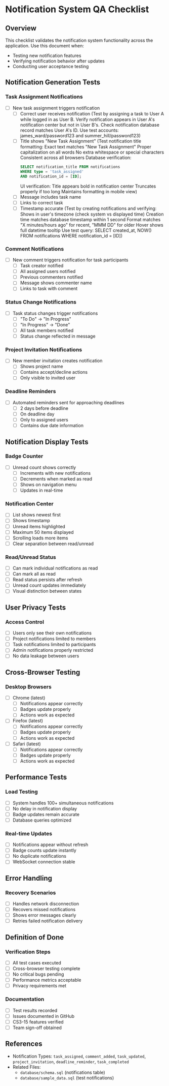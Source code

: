 # Notification System QA Checklist

## Overview
This checklist validates the notification system functionality across the application. Use this document when:
- Testing new notification features
- Verifying notification behavior after updates
- Conducting user acceptance testing

## Notification Generation Tests

### Task Assignment Notifications
- [ ] New task assignment triggers notification
  - [ ] Correct user receives notification
      (Test by assigning a task to User A while logged in as User B. 
       Verify notification appears in User A's notification center but not in User B's. 
       Check notification database record matches User A's ID. 
       Use test accounts: james_ward/password123 and summer_hill/password123)
  - [ ] Title shows "New Task Assignment"
        (Test notification title formatting:
        Exact text matches "New Task Assignment"
        Proper capitalization on all words
        No extra whitespace or special characters
        Consistent across all browsers
       Database verification:
       ```sql
       SELECT notification_title FROM notifications 
       WHERE type = 'task_assigned' 
       AND notification_id = [ID];
       ```
       UI verification:
        Title appears bold in notification center
        Truncates properly if too long
        Maintains formatting in mobile view)
  - [ ] Message includes task name
  - [ ] Links to correct task
  - [ ] Timestamp accurate
        (Test by creating notifications and verifying:
       Shows in user's timezone (check system vs displayed time)
       Creation time matches database timestamp within 1 second
       Format matches "X minutes/hours ago" for recent, "MMM DD" for older
        Hover shows full datetime tooltip
       Use test query: SELECT created_at, NOW() FROM notifications WHERE notification_id = [ID])   

### Comment Notifications
- [ ] New comment triggers notification for task participants
  - [ ] Task creator notified
  - [ ] All assigned users notified
  - [ ] Previous commenters notified
  - [ ] Message shows commenter name
  - [ ] Links to task with comment

### Status Change Notifications
- [ ] Task status changes trigger notifications
  - [ ] "To Do" → "In Progress"
  - [ ] "In Progress" → "Done"
  - [ ] All task members notified
  - [ ] Status change reflected in message

### Project Invitation Notifications
- [ ] New member invitation creates notification
  - [ ] Shows project name
  - [ ] Contains accept/decline actions
  - [ ] Only visible to invited user

### Deadline Reminders
- [ ] Automated reminders sent for approaching deadlines
  - [ ] 2 days before deadline
  - [ ] On deadline day
  - [ ] Only to assigned users
  - [ ] Contains due date information

## Notification Display Tests

### Badge Counter
- [ ] Unread count shows correctly
  - [ ] Increments with new notifications
  - [ ] Decrements when marked as read
  - [ ] Shows on navigation menu
  - [ ] Updates in real-time

### Notification Center
- [ ] List shows newest first
- [ ] Shows timestamp
- [ ] Unread items highlighted
- [ ] Maximum 50 items displayed
- [ ] Scrolling loads more items
- [ ] Clear separation between read/unread

### Read/Unread Status
- [ ] Can mark individual notifications as read
- [ ] Can mark all as read
- [ ] Read status persists after refresh
- [ ] Unread count updates immediately
- [ ] Visual distinction between states

## User Privacy Tests

### Access Control
- [ ] Users only see their own notifications
- [ ] Project notifications limited to members
- [ ] Task notifications limited to participants
- [ ] Admin notifications properly restricted
- [ ] No data leakage between users

## Cross-Browser Testing

### Desktop Browsers
- [ ] Chrome (latest)
  - [ ] Notifications appear correctly
  - [ ] Badges update properly
  - [ ] Actions work as expected
  
- [ ] Firefox (latest)
  - [ ] Notifications appear correctly
  - [ ] Badges update properly
  - [ ] Actions work as expected
  
- [ ] Safari (latest)
  - [ ] Notifications appear correctly
  - [ ] Badges update properly
  - [ ] Actions work as expected

## Performance Tests

### Load Testing
- [ ] System handles 100+ simultaneous notifications
- [ ] No delay in notification display
- [ ] Badge updates remain accurate
- [ ] Database queries optimized

### Real-time Updates
- [ ] Notifications appear without refresh
- [ ] Badge counts update instantly
- [ ] No duplicate notifications
- [ ] WebSocket connection stable

## Error Handling

### Recovery Scenarios
- [ ] Handles network disconnection
- [ ] Recovers missed notifications
- [ ] Shows error messages clearly
- [ ] Retries failed notification delivery

## Definition of Done

### Verification Steps
- [ ] All test cases executed
- [ ] Cross-browser testing complete
- [ ] No critical bugs pending
- [ ] Performance metrics acceptable
- [ ] Privacy requirements met

### Documentation
- [ ] Test results recorded
- [ ] Issues documented in GitHub
- [ ] CS3-15 features verified
- [ ] Team sign-off obtained

## References
- Notification Types: `task_assigned`, `comment_added`, `task_updated`, `project_invitation`, `deadline_reminder`, `task_completed`
- Related Files: 
  - `database/schema.sql` (notifications table)
  - `database/sample_data.sql` (test notifications)